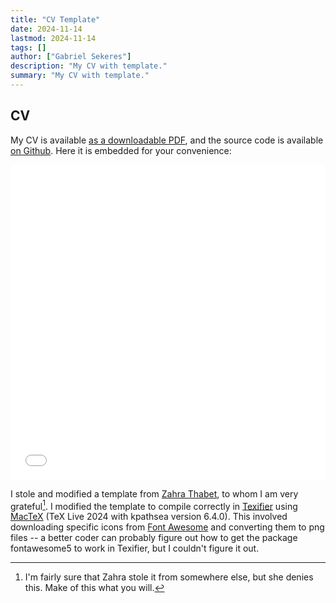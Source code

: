 ```yaml
---
title: "CV Template" 
date: 2024-11-14
lastmod: 2024-11-14
tags: []
author: ["Gabriel Sekeres"]
description: "My CV with template." 
summary: "My CV with template." 
---
```

## CV

My CV is available [as a downloadable PDF](/cv/gabe_sekeres_cv.pdf), and the source code is available [on Github](https://github.com/gsekeres/hugo_site/tree/main/static/cv). Here it is embedded for your convenience:

<div style="position: relative; padding-bottom: 100%; height: 0; overflow: hidden;">
    <iframe src="/cv/gabe_sekeres_cv.pdf" 
            style="position: absolute; top: 0; left: 0; width: 100%; height: 100%; border: none;">
    </iframe>
</div>

I stole and modified a template from [Zahra Thabet](https://zahrathabet.com/), to whom I am very grateful[^1]. I modified the template to compile correctly in [Texifier](https://www.texifier.com/) using [MacTeX](https://www.tug.org/mactex/) (TeX Live 2024 with kpathsea version 6.4.0). This involved downloading specific icons from [Font Awesome](https://fontawesome.com/) and converting them to png files -- a better coder can probably figure out how to get the package fontawesome5 to work in Texifier, but I couldn't figure it out.



[^1]: I'm fairly sure that Zahra stole it from somewhere else, but she denies this. Make of this what you will.
